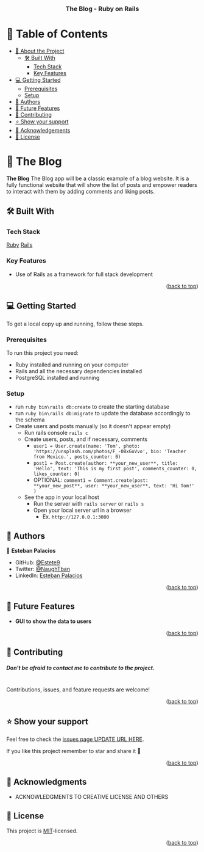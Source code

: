 
<a name="readme-top"></a>

<div align="center">
  <br/>

  <h3><b>The Blog - Ruby on Rails</b></h3>

</div>

<!-- TABLE OF CONTENTS -->

# 📗 Table of Contents

- [📖 About the Project](#about-project)
  - [🛠 Built With](#built-with)
    - [Tech Stack](#tech-stack)
    - [Key Features](#key-features)
  <!-- - [Preview - Live Demo](#live-demo) -->
- [💻 Getting Started](#getting-started)
  - [Prerequisites](#prerequisites)
  - [Setup](#setup)
  <!-- - [Install](#install) -->
  <!-- - [Usage](#usage) -->
- [👥 Authors](#authors)
- [🔭 Future Features](#future-features)
- [🤝 Contributing](#contributing)
- [⭐️ Show your support](#support)
- [🙏 Acknowledgements](#acknowledgements)
- [📝 License](#license)

<!-- PROJECT DESCRIPTION -->

# 📖 The Blog <a name="about-project"></a>

**The Blog** 
The Blog app will be a classic example of a blog website. It is a fully functional website that will show the list of posts and empower readers to interact with them by adding comments and liking posts.
## 🛠 Built With <a name="built-with"></a>

### Tech Stack <a name="tech-stack"></a>

<a href="https://www.ruby-lang.org/en/">Ruby</a>
<a href="https://rubyonrails.org">Rails</a>

<!-- Features -->

### Key Features <a name="key-features"></a>
- Use of Rails as a framework for full stack development

<p align="right">(<a href="#readme-top">back to top</a>)</p>

<!-- GETTING STARTED -->

## 💻 Getting Started <a name="getting-started"></a>

To get a local copy up and running, follow these steps.

### Prerequisites

To run this project you need:

- Ruby installed and running on your computer
- Rails and all the necessary dependencies installed
- PostgreSQL installed and running


### Setup
- run `ruby bin\rails db:create` to create the starting database
- run `ruby bin\rails db:migrate` to update the database accordingly to the schema
- Create users and posts manually (so it doesn't appear empty)
  - Run rails console `rails c`
  - Create users, posts, and if necessary, comments
    - `user1 = User.create(name: 'Tom', photo: 'https://unsplash.com/photos/F_-0BxGuVvo', bio: 'Teacher from Mexico.', posts_counter: 0)` 
    - `post1 = Post.create(author: **your_new_user**, title: 'Hello', text: 'This is my first post', comments_counter: 0, likes_counter: 0)`
    - OPTIONAL: `comment1 = Comment.create(post: **your_new_post**, user: **your_new_user**, text: 'Hi Tom!' )`
  - See the app in your local host
    - Run the server with `rails server` or `rails s`
    - Open your local server url in a browser
      - Ex. `http://127.0.0.1:3000`

<!-- AUTHORS -->

## 👥 Authors <a name="authors"></a>

👤 **Esteban Palacios**

- GitHub: [@Estete9](https://github.com/Estete9)
- Twitter: [@NaughTban](https://twitter.com/NaughTban)
- LinkedIn: [Esteban Palacios](https://www.linkedin.com/in/dev-esteban-palacios/)

<p align="right">(<a href="#readme-top">back to top</a>)</p>

<!-- FUTURE FEATURES -->

## 🔭 Future Features <a name="future-features"></a>


- **GUI to show the data to users**

<p align="right">(<a href="#readme-top">back to top</a>)</p>

<!-- CONTRIBUTING -->

## 🤝 Contributing <a name="contributing"></a>

##### Don't be afraid to contact me to contribute to the project.


<br>
Contributions, issues, and feature requests are welcome!




<p align="right">(<a href="#readme-top">back to top</a>)</p>

<!-- SUPPORT -->

## ⭐️ Show your support <a name="support"></a>
Feel free to check the [issues page UPDATE URL HERE](https://github.com/Estete9/blog-app-ror/issues).


If you like this project remember to star and share it 🥳️

<p align="right">(<a href="#readme-top">back to top</a>)</p>

<!-- ACKNOWLEDGEMENTS -->

## 🙏 Acknowledgments <a name="acknowledgements"></a>


- ACKNOWLEDGMENTS TO CREATIVE LICENSE AND OTHERS

<!-- LICENSE -->

## 📝 License <a name="license"></a>

This project is [MIT](./MIT.md)-licensed.

<p align="right">(<a href="#readme-top">back to top</a>)</p>
